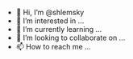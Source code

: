 - 👋 Hi, I’m @shlemsky
- 👀 I’m interested in ...
- 🌱 I’m currently learning ...
- 💞️ I’m looking to collaborate on ...
- 📫 How to reach me ...

<!---
shlemsky/shlemsky is a ✨ special ✨ repository because its `README.md` (this file) appears on your GitHub profile.
You can click the Preview link to take a look at your changes.
--->
